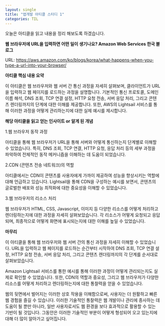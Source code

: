 ```yaml
---
layout: single
title: "앱개발 아티클 스터디 1"
categories: TIL
---
```

오늘은 아티클을 읽고 내용을 정리 해보도록 하겠습니다.

**웹 브라우저에 URL을 입력하면 어떤 일이 생기나요? Amazon Web Services 한국 블로그**

URL: https://aws.amazon.com/ko/blogs/korea/what-happens-when-you-type-a-url-into-your-browser/

**아티클 핵심 내용 요약**

이 아티클은 웹 브라우저와 웹 서버 간 통신 과정을 자세히 살펴보며, 클라이언트가 URL을 입력하고 웹 페이지를 로드하는 과정을 설명합니다. 기본적인 통신 프로토콜, 도메인 이름 해석, DNS 조회, TCP 연결 설정, HTTP 요청 전송, 서버 응답 처리, 그리고 콘텐츠 렌더링까지의 단계에 대한 이해를 제공합니다. 또한, AWS의 Lightsail 서비스를 통해 이러한 과정을 어떻게 관리하는지에 대한 실제 예시를 제시합니다.

**해당 아티클을 읽고 얻는 인사이트 or 알게 된 개념**

1.웹 브라우저 동작 과정

아티클을 통해 웹 브라우저가 URL을 통해 서버와 어떻게 통신하는지 단계별로 이해할 수 있었습니다. 특히, DNS 조회, TCP 연결, HTTP 요청, 응답 처리 등의 세부 과정을 파악하여 전체적인 동작 메커니즘을 이해하는 데 도움이 되었습니다.

2.CDN (콘텐츠 전송 네트워크)의 역할

아티클에서는 CDN이 콘텐츠를 사용자에게 가까이 제공하여 성능을 향상시키는 역할에 대해 언급하고 있습니다. Lightsail을 통해 CDN을 구성하는 예시를 보면서, 콘텐츠의 글로벌한 배포와 성능 최적화에 대한 중요성을 이해할 수 있었습니다.

3.웹 브라우저의 리소스 처리

웹 브라우저가 HTML, CSS, Javascript, 이미지 등 다양한 리소스를 어떻게 처리하고 렌더링하는지에 대한 과정을 자세히 살펴보았습니다. 각 리소스가 어떻게 요청되고 응답되며, 최종적으로 어떻게 화면에 표시되는지에 대한 이해를 높일 수 있었습니다.

**마무리**

이 아티클을 통해 웹 브라우저와 웹 서버 간의 통신 과정을 자세히 이해할 수 있었습니다. URL을 입력하고 웹 페이지를 로드하는 순간부터 시작하여 DNS 조회, TCP 연결 설정, HTTP 요청 전송, 서버 응답 처리, 그리고 콘텐츠 렌더링까지의 각 단계를 순서대로 살펴보았습니다.

Amazon Lightsail 서비스를 통한 예시를 통해 이러한 과정이 어떻게 관리되는지도 실제로 확인할 수 있었습니다. 또한, CDN의 역할과 중요성, 그리고 웹 브라우저가 다양한 리소스를 어떻게 처리하고 렌더링하는지에 대한 통찰력을 얻을 수 있었습니다.

웹의 뒷면에서 벌어지는 이러한 상호 작용을 이해함으로써, 사용자는 더 원활하고 빠른 웹 경험을 즐길 수 있습니다. 이러한 기술적인 통찰력은 웹 개발이나 관리에 종사하는 데 도움이 될 뿐만 아니라, 일반 사용자로서도 웹 환경을 보다 효과적으로 활용할 수 있는 기반이 될 것입니다. 그동안은 이러한 기술적인 부분이 어떻게 형성되어 오고 있는지에 대해 더 많이 알아가고 싶어집니다.
